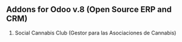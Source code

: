 Addons for Odoo v.8 (Open Source ERP and CRM)
------------------------------------------------------------

1. Social Cannabis Club (Gestor para las Asociaciones de Cannabis)

